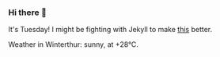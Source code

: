 ### Hi there :wave:

It's Tuesday! I might be fighting with Jekyll to make [this](https://swissclubto.github.io) better.

Weather in Winterthur: sunny, at +28°C.
